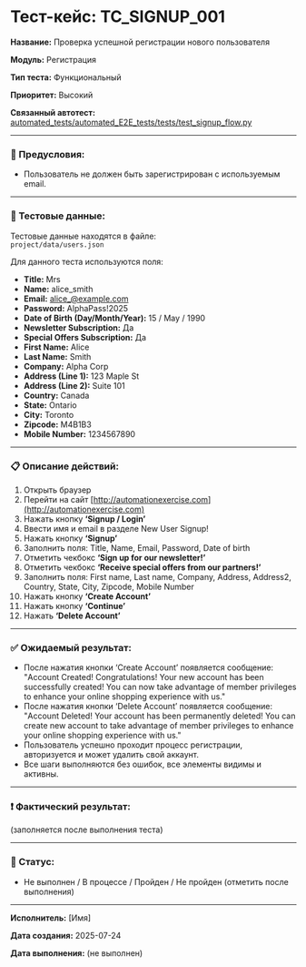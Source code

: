 # Тест-кейс: TC_SIGNUP_001

**Название:** Проверка успешной регистрации нового пользователя

**Модуль:** Регистрация

**Тип теста:** Функциональный

**Приоритет:** Высокий

**Связанный автотест:** [automated_tests/automated_E2E_tests/tests/test_signup_flow.py](/automated_tests/automated_E2E_tests/tests/test_signup_flow.py)

---

### 🔧 Предусловия:
- Пользователь не должен быть зарегистрирован с используемым email.

---

### 🧪 Тестовые данные:

Тестовые данные находятся в файле:  
`project/data/users.json`

Для данного теста используются поля:
- **Title:** Mrs  
- **Name:** alice_smith  
- **Email:** alice_@example.com  
- **Password:** AlphaPass!2025  
- **Date of Birth (Day/Month/Year):** 15 / May / 1990  
- **Newsletter Subscription:** Да  
- **Special Offers Subscription:** Да  
- **First Name:** Alice  
- **Last Name:** Smith  
- **Company:** Alpha Corp  
- **Address (Line 1):** 123 Maple St  
- **Address (Line 2):** Suite 101  
- **Country:** Canada  
- **State:** Ontario  
- **City:** Toronto  
- **Zipcode:** M4B1B3  
- **Mobile Number:** 1234567890
---

### 📋 Описание действий:

1. Открыть браузер  
2. Перейти на сайт [http://automationexercise.com](http://automationexercise.com)   
3. Нажать кнопку **‘Signup / Login’**  
4. Ввести имя и email в разделе New User Signup!
5. Нажать кнопку **‘Signup’**  
6. Заполнить поля: Title, Name, Email, Password, Date of birth  
7. Отметить чекбокс **‘Sign up for our newsletter!’**  
8. Отметить чекбокс **‘Receive special offers from our partners!’**  
9. Заполнить поля: First name, Last name, Company, Address, Address2, Country, State, City, Zipcode, Mobile Number  
10. Нажать кнопку **‘Create Account’**  
11. Нажать кнопку **‘Continue’**  
12. Нажать **‘Delete Account’**  

---

### ✅ Ожидаемый результат:
- После нажатия кнопки ‘Create Account’ появляется сообщение:
"Account Created! Congratulations! Your new account has been successfully created! You can now take advantage of member privileges to enhance your online shopping experience with us."
- После нажатия кнопки ‘Delete Account’ появляется сообщение:
"Account Deleted! Your account has been permanently deleted! You can create new account to take advantage of member privileges to enhance your online shopping experience with us."
- Пользователь успешно проходит процесс регистрации, авторизуется и может удалить свой аккаунт.
- Все шаги выполняются без ошибок, все элементы видимы и активны.

---

### ❗ Фактический результат:
(заполняется после выполнения теста)

---

### 📌 Статус:
- Не выполнен / В процессе / Пройден / Не пройден (отметить после выполнения)

---

**Исполнитель:** [Имя]

**Дата создания:** 2025-07-24

**Дата выполнения:** (не выполнен)
